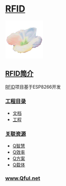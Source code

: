 ﻿# [RFID](https://github.com/Qful/RFID)

[![sites](Qful/qitas.png)](http://www.Qful.net)

## [RFID简介](https://github.com/Qful/RFID)

[RFID](https://github.com/Qful/RFID)项目基于ESP8266开发


### [工程目录](https://github.com/Qful/RFID)

* [文档](docs/)
* [工程](project/)

### [关联资源](https://github.com/Qful)

* [Q智慧](https://github.com/tfzoo)
* [Q效率](https://github.com/qitas)
* [Q方案](https://github.com/OS-Q)
* [Q载体](https://github.com/sochub)

### www.Qful.net